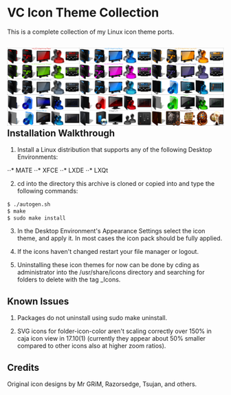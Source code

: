 VC Icon Theme Collection
========================
This is a complete collection of my Linux icon theme ports.

![VC_Icon_Theme_Collection](https://github.com/OliverKurz/vc-icon-theme-collection/raw/master/images/Preview.png)
Installation Walkthrough
------------------------
1. Install a Linux distribution that supports any of the following Desktop Environments:

⋅⋅* MATE
⋅⋅* XFCE
⋅⋅* LXDE
⋅⋅* LXQt

2. cd into the directory this archive is cloned or copied into and type the following commands:

```
$ ./autogen.sh
$ make
$ sudo make install
```

3. In the Desktop Environment's Appearance Settings select the icon theme, and apply it. In most cases the icon pack should be fully applied.

4. If the icons haven't changed restart your file manager or logout.

5. Uninstalling these icon themes for now can be done by cding as administrator into the /usr/share/icons directory and searching for folders to delete with the tag _Icons.

Known Issues
------------
1. Packages do not uninstall using sudo make uninstall.

2. SVG icons for folder-icon-color aren't scaling correctly over 150% in caja icon view in 17.10(1) (currently they appear about 50% smaller compared to other icons also at higher zoom ratios).

Credits
--------
Original icon designs by Mr GRiM, Razorsedge, Tsujan, and others.